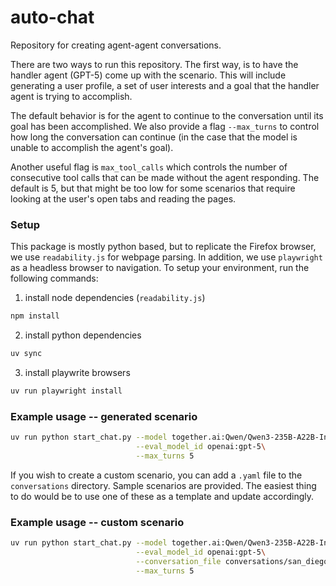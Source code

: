# auto-chat
Repository for creating agent-agent conversations. 

There are two ways to run this repository. The first way, is to have the handler agent (GPT-5) come up with the scenario. This will include generating a user profile, a set of user interests and a goal that the handler agent is trying to accomplish. 

The default behavior is for the agent to continue to the conversation until its goal has been accomplished. We also provide a flag `--max_turns` to control how long the conversation can continue (in the case that the model is unable to accomplish the agent's goal). 

Another useful flag is `max_tool_calls` which controls the number of consecutive tool calls that can be made without the agent responding. The default is 5, but that might be too low for some scenarios that require looking at the user's open tabs and reading the pages.

### Setup ###
This package is mostly python based, but to replicate the Firefox browser, we use `readability.js` for webpage parsing. In addition, we use `playwright` as a headless browser to navigation. To setup your environment, run the following commands:

1. install node dependencies (`readability.js`)
``` bash
npm install
```

2. install python dependencies
``` bash
uv sync
```

3. install playwrite browsers
``` bash
uv run playwright install
```

### Example usage -- generated scenario
``` bash
uv run python start_chat.py --model together.ai:Qwen/Qwen3-235B-A22B-Instruct-2507-tput\
                            --eval_model_id openai:gpt-5\
                            --max_turns 5
```

If you wish to create a custom scenario, you can add a `.yaml` file to the `conversations` directory. Sample scenarios are provided. The easiest thing to do would be to use one of these as a template and update accordingly.

### Example usage -- custom scenario
``` bash
uv run python start_chat.py --model together.ai:Qwen/Qwen3-235B-A22B-Instruct-2507-tput\
                            --eval_model_id openai:gpt-5\
                            --conversation_file conversations/san_diego_trip.yaml\
                            --max_turns 5

